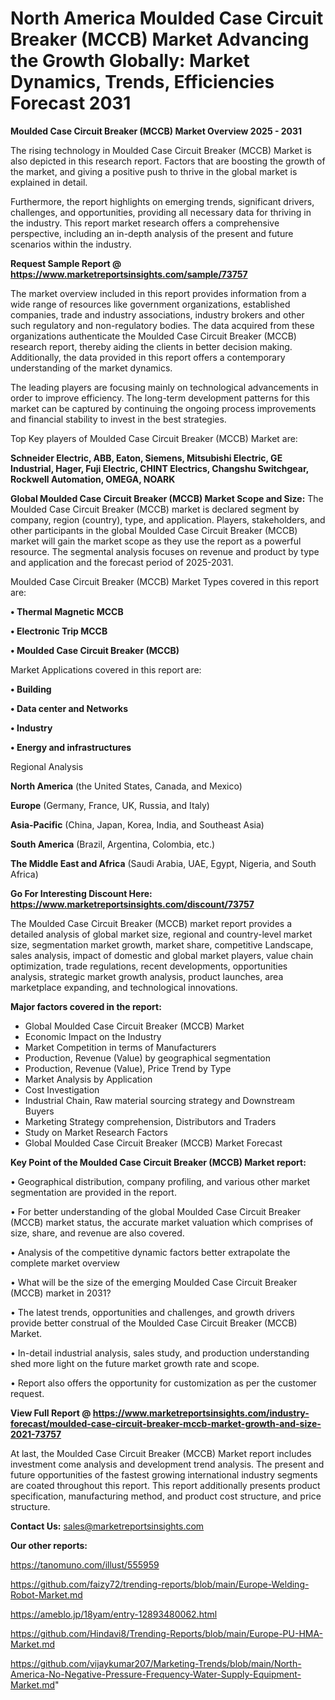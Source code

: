 # North America Moulded Case Circuit Breaker (MCCB) Market Advancing the Growth Globally: Market Dynamics, Trends, Efficiencies Forecast 2031

<Strong> Moulded Case Circuit Breaker (MCCB) Market Overview 2025 - 2031</strong>

The rising technology in Moulded Case Circuit Breaker (MCCB) Market is also depicted in this research report. Factors that are boosting the growth of the market, and giving a positive push to thrive in the global market is explained in detail.

Furthermore, the report highlights on emerging trends, significant drivers, challenges, and opportunities, providing all necessary data for thriving in the industry. This report market research offers a comprehensive perspective, including an in-depth analysis of the present and future scenarios within the industry.

<strong>Request Sample Report @ <a href=https://www.marketreportsinsights.com/sample/73757>https://www.marketreportsinsights.com/sample/73757</a></strong>

The market overview included in this report provides information from a wide range of resources like government organizations, established companies, trade and industry associations, industry brokers and other such regulatory and non-regulatory bodies. The data acquired from these organizations authenticate the Moulded Case Circuit Breaker (MCCB) research report, thereby aiding the clients in better decision making. Additionally, the data provided in this report offers a contemporary understanding of the market dynamics.

The leading players are focusing mainly on technological advancements in order to improve efficiency. The long-term development patterns for this market can be captured by continuing the ongoing process improvements and financial stability to invest in the best strategies.

Top Key players of Moulded Case Circuit Breaker (MCCB) Market are:

<strong>Schneider Electric, ABB, Eaton, Siemens, Mitsubishi Electric, GE Industrial, Hager, Fuji Electric, CHINT Electrics, Changshu Switchgear, Rockwell Automation, OMEGA, NOARK</strong>

<strong><b>Global Moulded Case Circuit Breaker (MCCB) Market Scope and Size:</b></strong>
The Moulded Case Circuit Breaker (MCCB) market is declared segment by company, region (country), type, and application. Players, stakeholders, and other participants in the global Moulded Case Circuit Breaker (MCCB) market will gain the market scope as they use the report as a powerful resource. The segmental analysis focuses on revenue and product by type and application and the forecast period of 2025-2031.

Moulded Case Circuit Breaker (MCCB) Market Types covered in this report are:

<strong>• Thermal Magnetic MCCB

• Electronic Trip MCCB

• Moulded Case Circuit Breaker (MCCB)</strong>

Market Applications covered in this report are:

<strong>• Building

• Data center and Networks

• Industry

• Energy and infrastructures</strong> 

Regional Analysis

<strong>North America</strong> (the United States, Canada, and Mexico)

<strong>Europe</strong> (Germany, France, UK, Russia, and Italy)

<strong>Asia-Pacific</strong> (China, Japan, Korea, India, and Southeast Asia)

<strong>South America</strong> (Brazil, Argentina, Colombia, etc.)

<strong>The Middle East and Africa</strong> (Saudi Arabia, UAE, Egypt, Nigeria, and South Africa)

<strong>Go For Interesting Discount Here: <a href=https://www.marketreportsinsights.com/discount/73757>https://www.marketreportsinsights.com/discount/73757</a></strong>

The Moulded Case Circuit Breaker (MCCB) market report provides a detailed analysis of global market size, regional and country-level market size, segmentation market growth, market share, competitive Landscape, sales analysis, impact of domestic and global market players, value chain optimization, trade regulations, recent developments, opportunities analysis, strategic market growth analysis, product launches, area marketplace expanding, and technological innovations.

<strong><b>Major factors covered in the report:</b></strong>
<ul>
  <li>Global Moulded Case Circuit Breaker (MCCB) Market </li>
  <li>Economic Impact on the Industry</li>
  <li>Market Competition in terms of Manufacturers</li>
  <li>Production, Revenue (Value) by geographical segmentation</li>
  <li>Production, Revenue (Value), Price Trend by Type</li>
  <li>Market Analysis by Application</li>
  <li>Cost Investigation</li>
  <li>Industrial Chain, Raw material sourcing strategy and Downstream Buyers</li>
  <li>Marketing Strategy comprehension, Distributors and Traders</li>
  <li>Study on Market Research Factors</li>
  <li>Global Moulded Case Circuit Breaker (MCCB) Market Forecast</li>
</ul>

<strong><b>Key Point of the Moulded Case Circuit Breaker (MCCB) Market report:</b></strong>

• Geographical distribution, company profiling, and various other market segmentation are provided in the report.

• For better understanding of the global Moulded Case Circuit Breaker (MCCB) market status, the accurate market valuation which comprises of size, share, and revenue are also covered.

• Analysis of the competitive dynamic factors better extrapolate the complete market overview

• What will be the size of the emerging Moulded Case Circuit Breaker (MCCB) market in 2031?

• The latest trends, opportunities and challenges, and growth drivers provide better construal of the Moulded Case Circuit Breaker (MCCB) Market.

• In-detail industrial analysis, sales study, and production understanding shed more light on the future market growth rate and scope.

• Report also offers the opportunity for customization as per the customer request.

<strong><b>View Full Report @ <a href=https://www.marketreportsinsights.com/industry-forecast/moulded-case-circuit-breaker-mccb-market-growth-and-size-2021-73757>https://www.marketreportsinsights.com/industry-forecast/moulded-case-circuit-breaker-mccb-market-growth-and-size-2021-73757</a></b></strong>


At last, the Moulded Case Circuit Breaker (MCCB) Market report includes investment come analysis and development trend analysis. The present and future opportunities of the fastest growing international industry segments are coated throughout this report. This report additionally presents product specification, manufacturing method, and product cost structure, and price structure.

<strong>Contact Us:</strong>
sales@marketreportsinsights.com

<strong>Our other reports:</strong>

<a href=https://tanomuno.com/illust/555959>https://tanomuno.com/illust/555959</a>

<a href=https://github.com/faizy72/trending-reports/blob/main/Europe-Welding-Robot-Market.md>https://github.com/faizy72/trending-reports/blob/main/Europe-Welding-Robot-Market.md</a>

<a href=https://ameblo.jp/18yam/entry-12893480062.html>https://ameblo.jp/18yam/entry-12893480062.html</a>

<a href=https://github.com/Hindavi8/Trending-Reports/blob/main/Europe-PU-HMA-Market.md>https://github.com/Hindavi8/Trending-Reports/blob/main/Europe-PU-HMA-Market.md</a>

<a href=https://github.com/vijaykumar207/Marketing-Trends/blob/main/North-America-No-Negative-Pressure-Frequency-Water-Supply-Equipment-Market.md>https://github.com/vijaykumar207/Marketing-Trends/blob/main/North-America-No-Negative-Pressure-Frequency-Water-Supply-Equipment-Market.md</a>"
